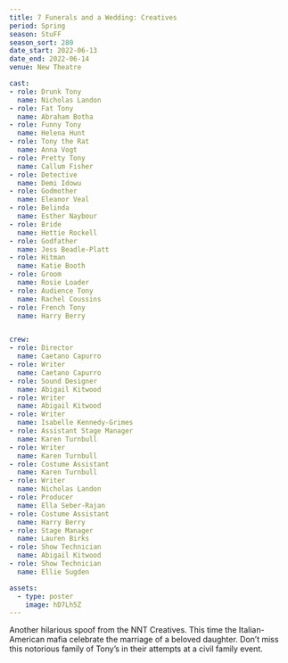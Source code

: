 ```yaml
---
title: 7 Funerals and a Wedding: Creatives
period: Spring
season: StuFF
season_sort: 280
date_start: 2022-06-13
date_end: 2022-06-14
venue: New Theatre

cast:
- role: Drunk Tony
  name: Nicholas Landon
- role: Fat Tony
  name: Abraham Botha
- role: Funny Tony
  name: Helena Hunt
- role: Tony the Rat
  name: Anna Vogt
- role: Pretty Tony
  name: Callum Fisher
- role: Detective
  name: Demi Idowu
- role: Godmother
  name: Eleanor Veal
- role: Belinda
  name: Esther Naybour
- role: Bride
  name: Hettie Rockell
- role: Godfather
  name: Jess Beadle-Platt
- role: Hitman
  name: Katie Booth
- role: Groom
  name: Rosie Loader
- role: Audience Tony
  name: Rachel Coussins
- role: French Tony
  name: Harry Berry


crew:
- role: Director
  name: Caetano Capurro
- role: Writer
  name: Caetano Capurro
- role: Sound Designer
  name: Abigail Kitwood
- role: Writer
  name: Abigail Kitwood
- role: Writer
  name: Isabelle Kennedy-Grimes
- role: Assistant Stage Manager
  name: Karen Turnbull
- role: Writer
  name: Karen Turnbull  
- role: Costume Assistant
  name: Karen Turnbull
- role: Writer
  name: Nicholas Landon
- role: Producer
  name: Ella Seber-Rajan
- role: Costume Assistant
  name: Harry Berry
- role: Stage Manager
  name: Lauren Birks
- role: Show Technician
  name: Abigail Kitwood
- role: Show Technician
  name: Ellie Sugden

assets:
  - type: poster
    image: hD7Lh5Z
---
```


Another hilarious spoof from the NNT Creatives. This time the Italian-American mafia celebrate the marriage of a beloved daughter. Don’t miss this notorious family of Tony’s in their attempts at a civil family event.

